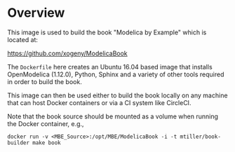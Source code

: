 # Overview

This image is used to build the book "Modelica by Example" which is located at:

https://github.com/xogeny/ModelicaBook

The `Dockerfile` here creates an Ubuntu 16.04 based image that installs
OpenModelica (1.12.0), Python, Sphinx and a variety of other tools
required in order to build the book.

This image can then be used either to build the book locally on any
machine that can host Docker containers or via a CI system like
CircleCI.

Note that the book source should be mounted as a volume when running the
Docker container, e.g.,

```
docker run -v <MBE_Source>:/opt/MBE/ModelicaBook -i -t mtiller/book-builder make book
```


